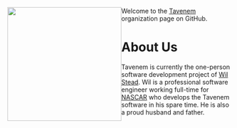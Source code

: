 <img src="https://tavenem.com/images/tavenemlogo.svg" width="256" style="float:left"> Welcome to the [Tavenem](https://tavenem.com/) organization page on GitHub.

# About Us
Tavenem is currently the one-person software development project of [Wil Stead](https://github.com/WilStead). Wil is a professional software engineer working full-time for [NASCAR](https://www.nascar.com/) who develops the Tavenem software in his spare time. He is also a proud husband and father.
